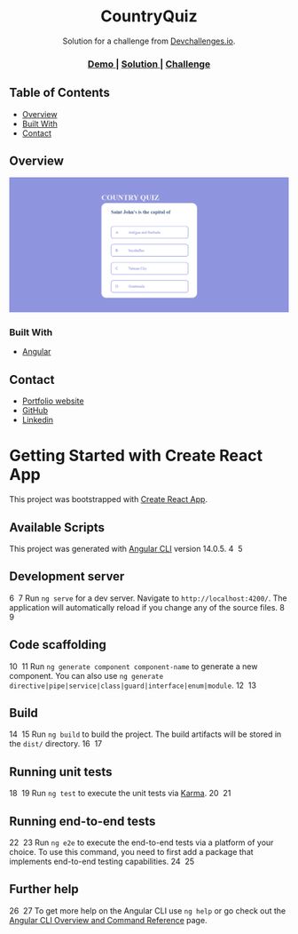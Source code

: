 
<h1 align="center">CountryQuiz</h1>

<div align="center">
   Solution for a challenge from  <a href="http://devchallenges.io" target="_blank">Devchallenges.io</a>.
</div>

<div align="center">
  <h3>
    <a href="https://country-quiz-711d1.web.app/">
      Demo
    </a>
    <span> | </span>
    <a href="https://devchallenges.io/solutions/N67L8sDxUc3TQ2EyHYAG">
      Solution
    </a>
    <span> | </span>
    <a href="https://devchallenges.io/challenges/Bu3G2irnaXmfwQ8sZkw8">
      Challenge
    </a>
  </h3>
</div>

## Table of Contents

- [Overview](#overview)
- [Built With](#built-with)
- [Contact](#contact)

<!-- OVERVIEW -->

## Overview

![screenshot](/Country-Quiz.PNG)



### Built With

<!-- This section should list any major frameworks that you built your project using. Here are a few examples.-->

- [Angular](https://angular.io/)

## Contact

- [Portfolio website]()
- [GitHub](https://github.com/syphaxbarache)
- [Linkedin](https://www.linkedin.com/in/syphax-barache-a0402219b/)

<!--!------------------------------------------------------------------------------------------------->

# Getting Started with Create React App

This project was bootstrapped with [Create React App](https://github.com/facebook/create-react-app).

## Available Scripts

This project was generated with [Angular CLI](https://github.com/angular/angular-cli) version 14.0.5.
4
​
5
## Development server
6
​
7
Run `ng serve` for a dev server. Navigate to `http://localhost:4200/`. The application will automatically reload if you change any of the source files.
8
​
9
## Code scaffolding
10
​
11
Run `ng generate component component-name` to generate a new component. You can also use `ng generate directive|pipe|service|class|guard|interface|enum|module`.
12
​
13
## Build
14
​
15
Run `ng build` to build the project. The build artifacts will be stored in the `dist/` directory.
16
​
17
## Running unit tests
18
​
19
Run `ng test` to execute the unit tests via [Karma](https://karma-runner.github.io).
20
​
21
## Running end-to-end tests
22
​
23
Run `ng e2e` to execute the end-to-end tests via a platform of your choice. To use this command, you need to first add a package that implements end-to-end testing capabilities.
24
​
25
## Further help
26
​
27
To get more help on the Angular CLI use `ng help` or go check out the [Angular CLI Overview and Command Reference](https://angular.io/cli) page.
